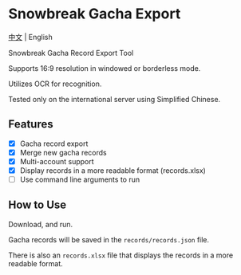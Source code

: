 # Snowbreak Gacha Export

[中文](../README) | English

Snowbreak Gacha Record Export Tool

Supports 16:9 resolution in windowed or borderless mode.

Utilizes OCR for recognition.

Tested only on the international server using Simplified Chinese.

## Features

- [x] Gacha record export
- [x] Merge new gacha records
- [x] Multi-account support
- [x] Display records in a more readable format (records.xlsx)
- [ ] Use command line arguments to run

## How to Use

Download, and run.

Gacha records will be saved in the `records/records.json` file.

There is also an `records.xlsx` file that displays the records in a more readable format.
